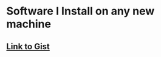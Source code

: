 # Software I Install on any new machine

## [Link to Gist](http://curtlymartin.roughdraft.io/d86b7ef8a059fd8b0940387ee917fc8e-)
